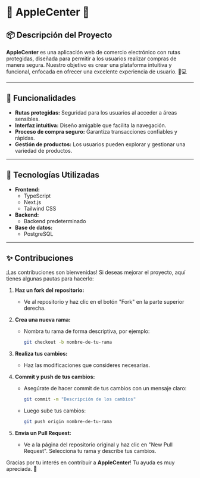 # 🌸 AppleCenter 🌸

## 📦 Descripción del Proyecto

**AppleCenter** es una aplicación web de comercio electrónico con rutas protegidas, diseñada para permitir a los usuarios realizar compras de manera segura. Nuestro objetivo es crear una plataforma intuitiva y funcional, enfocada en ofrecer una excelente experiencia de usuario. 🍏💻

---

## 🌟 Funcionalidades

- **Rutas protegidas:** Seguridad para los usuarios al acceder a áreas sensibles.
- **Interfaz intuitiva:** Diseño amigable que facilita la navegación.
- **Proceso de compra seguro:** Garantiza transacciones confiables y rápidas.
- **Gestión de productos:** Los usuarios pueden explorar y gestionar una variedad de productos.

---

## 🎨 Tecnologías Utilizadas

- **Frontend:** 
  - TypeScript
  - Next.js
  - Tailwind CSS
- **Backend:** 
  - Backend predeterminado
- **Base de datos:** 
  - PostgreSQL

---


## ✨ Contribuciones

¡Las contribuciones son bienvenidas! Si deseas mejorar el proyecto, aquí tienes algunas pautas para hacerlo:

1. **Haz un fork del repositorio:** 
   - Ve al repositorio y haz clic en el botón "Fork" en la parte superior derecha.

2. **Crea una nueva rama:** 
   - Nombra tu rama de forma descriptiva, por ejemplo:
     ```bash
     git checkout -b nombre-de-tu-rama
     ```

3. **Realiza tus cambios:** 
   - Haz las modificaciones que consideres necesarias.

4. **Commit y push de tus cambios:** 
   - Asegúrate de hacer commit de tus cambios con un mensaje claro:
     ```bash
     git commit -m "Descripción de los cambios"
     ```
   - Luego sube tus cambios:
     ```bash
     git push origin nombre-de-tu-rama
     ```

5. **Envía un Pull Request:** 
   - Ve a la página del repositorio original y haz clic en "New Pull Request". Selecciona tu rama y describe tus cambios.

Gracias por tu interés en contribuir a **AppleCenter**! Tu ayuda es muy apreciada. 🌟

